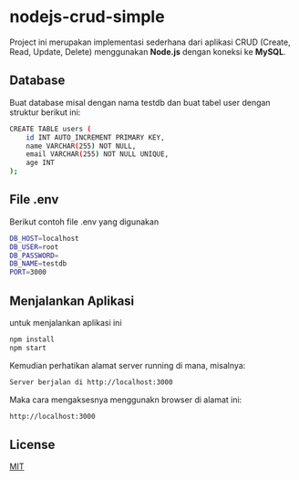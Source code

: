 # nodejs-crud-simple

Project ini merupakan implementasi sederhana dari aplikasi CRUD (Create, Read, Update, Delete) menggunakan **Node.js** dengan koneksi ke **MySQL**.

## Database
Buat database misal dengan nama testdb dan buat tabel user dengan struktur berikut ini:
```bash
CREATE TABLE users (
    id INT AUTO_INCREMENT PRIMARY KEY,
    name VARCHAR(255) NOT NULL,
    email VARCHAR(255) NOT NULL UNIQUE,
    age INT
);
```

## File .env
Berikut contoh file .env yang digunakan
```bash
DB_HOST=localhost
DB_USER=root
DB_PASSWORD=
DB_NAME=testdb
PORT=3000
```

## Menjalankan Aplikasi
untuk menjalankan aplikasi ini
```bash
npm install
npm start
```

Kemudian perhatikan alamat server running di mana, misalnya:
```bash
Server berjalan di http://localhost:3000
```
Maka cara mengaksesnya menggunakn browser di alamat ini:
```bash
http://localhost:3000
```
## License

[MIT](https://choosealicense.com/licenses/mit/)